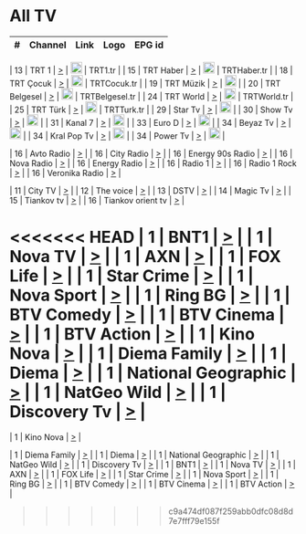 <h1>All TV</h1>

| #   | Channel        | Link  | Logo | EPG id |
|:---:|:--------------:|:-----:|:----:|:------:|

| 13  | TRT 1            | [>](https://tv-trt1.medya.trt.com.tr/master.m3u8) | <img height="20" src="https://i.imgur.com/j786OLG.png"/> | TRT1.tr |
| 15  | TRT Haber        | [>](https://tv-trthaber.medya.trt.com.tr/master.m3u8) | <img height="20" src="https://i.imgur.com/OVfo8Ab.png"/> | TRTHaber.tr |
| 18  | TRT Çocuk        | [>](https://tv-trtcocuk.medya.trt.com.tr/master.m3u8) | <img height="20" src="https://i.imgur.com/QLFmD6d.png"/> | TRTCocuk.tr |
| 19  | TRT Müzik        | [>](https://tv-trtmuzik.medya.trt.com.tr/master.m3u8) | <img height="20" src="https://i.imgur.com/fIVFCEd.png"/> |
| 20  | TRT Belgesel     | [>](https://tv-trtbelgesel.medya.trt.com.tr/master.m3u8) | <img height="20" src="https://i.imgur.com/MGO87pe.png"/> | TRTBelgesel.tr |
| 24  | TRT World        | [>](https://tv-trtworld.medya.trt.com.tr/master.m3u8) | <img height="20" src="https://i.imgur.com/JEA2xpv.png"/> | TRTWorld.tr |
| 25  | TRT Türk         | [>](https://tv-trtturk.medya.trt.com.tr/master.m3u8) | <img height="20" src="https://i.imgur.com/OSTOQNw.png"/> | TRTTurk.tr |
| 29  | Star Tv   | [>](https://dogus-live.daioncdn.net/startv/startv_360p.m3u8) | <img height="20" src="https://i.imgur.com/IebUZx1.png"/> |
| 30  | Show Tv     | [>](https://ciner-live.daioncdn.net/showtv/showtv.m3u8) | <img height="20" src="https://i.imgur.com/IebUZx1.png"/> |
| 31  | Kanal 7     | [>](https://kanal7-live.daioncdn.net/kanal7/kanal7.m3u8) | <img height="20" src="https://i.imgur.com/IebUZx1.png"/> |
| 33  | Euro D    | [>](https://www.youtube.com/user/KanalD/live) | <img height="20" src="https://i.imgur.com/IebUZx1.png"/> |
| 34  | Beyaz Tv     | [>](https://beyaztv-live.daioncdn.net/beyaztv/beyaztv.m3u8) | <img height="20" src="https://i.imgur.com/IebUZx1.png"/> |
| 34  | Kral Pop Tv     | [>](https://www.youtube.com/watch?v=GuFTuKoXepw) | <img height="20" src="https://i.imgur.com/IebUZx1.png"/> |
| 34  | Power Tv     | [>](https://livetv.powerapp.com.tr/powerTV/powerhd.smil/chunklist.m3u8) | <img height="20" src="https://i.imgur.com/IebUZx1.png"/> |

| 16  | Avto Radio | [>](http://stream.metacast.eu/avtoradio.mp3.m3u) |
| 16  | City Radio | [>](http://stream.metacast.eu/city.aac.m3u) |
| 16  | Energy 90s Radio | [>](http://stream.metacast.eu/energy-90s.m3u) |
| 16  | Nova Radio | [>](http://stream.metacast.eu/nova.aac.m3u) |
| 16  | Energy Radio | [>](http://stream.metacast.eu/nrj.aac.m3u) |
| 16  | Radio 1 | [>](http://stream.metacast.eu/radio1.aac.m3u) |
| 16  | Radio 1 Rock | [>](http://stream.metacast.eu/radio1rock.aac.m3u) |
| 16  | Veronika Radio | [>](http://stream.metacast.eu/veronika.aac.m3u) |

| 11  | City TV | [>](https://tv.city.bg/play/tshls/citytv/index.m3u8) |
| 12  | The voice | [>](https://bss1.neterra.tv/thevoice/thevoice.m3u8) |
| 13  | DSTV | [>](http://46.249.95.140:8081/hls/data.m3u8) |
| 14  | Magic Tv | [>](https://bss1.neterra.tv/magictv/magictv.m3u8) |
| 15  | Tiankov tv | [>](https://streamer103.neterra.tv/tiankov-folk/live.m3u8) |
| 16  | Tiankov orient tv | [>](https://streamer103.neterra.tv/tiankov-orient/live.m3u8) |

<<<<<<< HEAD
| 1 | BNT1 | [>](https://ymkaya.xyz:40414/tv/bnt1/playlist.m3u8?wmsAuthSign=c2VydmVyX3RpbWU9NS8yLzIwMjUgNjo0NjoxMSBQTSZoYXNoX3ZhbHVlPWc2cktJVEc0UCtRbUgvZ0IrUHVDK1E9PSZ2YWxpZG1pbnV0ZXM9NjA=) |
| 1 | Nova TV | [>](https://ymkaya.xyz:40414/tv/novatv/playlist.m3u8?wmsAuthSign=c2VydmVyX3RpbWU9NS8yLzIwMjUgNjo0NjoyMSBQTSZoYXNoX3ZhbHVlPTNXVk9vN2xQb3ZMWjZxSDMxVGZ0b0E9PSZ2YWxpZG1pbnV0ZXM9NjA=) |
| 1 | AXN | [>](https://ymkaya.xyz:40414/tv/axn/playlist.m3u8?wmsAuthSign=c2VydmVyX3RpbWU9NS8yLzIwMjUgNjo0NjozMSBQTSZoYXNoX3ZhbHVlPWM3Ylp5RmZIR2JBbTBuN0VDZWJFQVE9PSZ2YWxpZG1pbnV0ZXM9NjA=) |
| 1 | FOX Life | [>](https://ymkaya.xyz:40414/tv/foxlife/playlist.m3u8?wmsAuthSign=c2VydmVyX3RpbWU9NS8yLzIwMjUgNjo0Njo0MCBQTSZoYXNoX3ZhbHVlPXBCNXRvT05TYXhHeEN6dHdUTUJjYVE9PSZ2YWxpZG1pbnV0ZXM9NjA=) |
| 1 | Star Crime | [>](https://ymkaya.xyz:40414/tv/foxcrime/playlist.m3u8?wmsAuthSign=c2VydmVyX3RpbWU9NS8yLzIwMjUgNjo0Njo1MCBQTSZoYXNoX3ZhbHVlPVR0MkthUWdndEJLMk1RMzFIV1NzdHc9PSZ2YWxpZG1pbnV0ZXM9NjA=) |
| 1 | Nova Sport | [>](https://ymkaya.xyz:40414/tv/novasport/playlist.m3u8?wmsAuthSign=c2VydmVyX3RpbWU9NS8yLzIwMjUgNjo0Njo1OSBQTSZoYXNoX3ZhbHVlPXhQc2tvTzN2MlYyS3VWTTBNN2o1SlE9PSZ2YWxpZG1pbnV0ZXM9NjA=) |
| 1 | Ring BG | [>](https://ymkaya.xyz:40414/tv/ringbg/playlist.m3u8?wmsAuthSign=c2VydmVyX3RpbWU9NS8yLzIwMjUgNjo0NzowOSBQTSZoYXNoX3ZhbHVlPTlHakJnMDFZSEcvQTJQK085cThkYkE9PSZ2YWxpZG1pbnV0ZXM9NjA=) |
| 1 | BTV Comedy | [>](https://ymkaya.xyz:40414/tv/btvcomedy/playlist.m3u8?wmsAuthSign=c2VydmVyX3RpbWU9NS8yLzIwMjUgNjo0NzoxOCBQTSZoYXNoX3ZhbHVlPXNmbGJ5YytLVG52SXFCOGpwLzJmTnc9PSZ2YWxpZG1pbnV0ZXM9NjA=) |
| 1 | BTV Cinema | [>](https://ymkaya.xyz:40414/tv/btvcinema/playlist.m3u8?wmsAuthSign=c2VydmVyX3RpbWU9NS8yLzIwMjUgNjo0NzoyOCBQTSZoYXNoX3ZhbHVlPTUxeFBxVWxQd3BEVSswdUw5Rmt3N3c9PSZ2YWxpZG1pbnV0ZXM9NjA=) |
| 1 | BTV Action | [>](https://ymkaya.xyz:40414/tv/btvaction/playlist.m3u8?wmsAuthSign=c2VydmVyX3RpbWU9NS8yLzIwMjUgNjo0NzozNyBQTSZoYXNoX3ZhbHVlPUE4WFhuL2JNakYxUFliYUYvRWd4Snc9PSZ2YWxpZG1pbnV0ZXM9NjA=) |
| 1 | Kino Nova | [>](https://ymkaya.xyz:40414/tv/kinonova/playlist.m3u8?wmsAuthSign=c2VydmVyX3RpbWU9NS8yLzIwMjUgNjo0Nzo0NyBQTSZoYXNoX3ZhbHVlPTJ4S1JDSWRJaDNGMEQzdEI0RFRaNlE9PSZ2YWxpZG1pbnV0ZXM9NjA=) |
| 1 | Diema Family | [>](https://ymkaya.xyz:40414/tv/diemafamily/playlist.m3u8?wmsAuthSign=c2VydmVyX3RpbWU9NS8yLzIwMjUgNjo0Nzo1NiBQTSZoYXNoX3ZhbHVlPWQwYlN3Q2JPUURUWkRIWDVCNWFiMUE9PSZ2YWxpZG1pbnV0ZXM9NjA=) |
| 1 | Diema | [>](https://ymkaya.xyz:40414/tv/diema/playlist.m3u8?wmsAuthSign=c2VydmVyX3RpbWU9NS8yLzIwMjUgNjo0ODowNiBQTSZoYXNoX3ZhbHVlPWdBWHVtQ1k0ejNCZ2w4MlluaHUrVEE9PSZ2YWxpZG1pbnV0ZXM9NjA=) |
| 1 | National Geographic | [>](https://ymkaya.xyz:40414/tv/natgeo/playlist.m3u8?wmsAuthSign=c2VydmVyX3RpbWU9NS8yLzIwMjUgNjo0ODoxNSBQTSZoYXNoX3ZhbHVlPTA3eUVXQXNsakQvSlMyMXFOTmM3dGc9PSZ2YWxpZG1pbnV0ZXM9NjA=) |
| 1 | NatGeo Wild | [>](https://ymkaya.xyz:40414/tv/natgeowild/playlist.m3u8?wmsAuthSign=c2VydmVyX3RpbWU9NS8yLzIwMjUgNjo0ODoyNCBQTSZoYXNoX3ZhbHVlPTRDOTVTeHlnOWFSTnBXS2lEcDQ3TkE9PSZ2YWxpZG1pbnV0ZXM9NjA=) |
| 1 | Discovery Tv | [>](https://ymkaya.xyz:40414/tv/discovery/playlist.m3u8?wmsAuthSign=c2VydmVyX3RpbWU9NS8yLzIwMjUgNjo0ODozNiBQTSZoYXNoX3ZhbHVlPXJIeGt5d2R6eTRSMEZLc2tFQ2p0Umc9PSZ2YWxpZG1pbnV0ZXM9NjA=) |
=======


| 1 | Kino Nova | [>](https://ymkaya.xyz:11336/tv/kinonova/playlist.m3u8?wmsAuthSign=c2VydmVyX3RpbWU9MS8yLzIwMjUgNDo0MDoyMCBBTSZoYXNoX3ZhbHVlPWlFS1FrWEtMMVRFM3l5YklUWUJQUHc9PSZ2YWxpZG1pbnV0ZXM9NjA=) |

| 1 | Diema Family | [>](https://ymkaya.xyz:11336/tv/diemafamily/playlist.m3u8?wmsAuthSign=c2VydmVyX3RpbWU9MS8yLzIwMjUgNDo0MDozMCBBTSZoYXNoX3ZhbHVlPUVUaTVKTldvZTF5WVVCM0YwL21kaXc9PSZ2YWxpZG1pbnV0ZXM9NjA=) |
| 1 | Diema | [>](https://ymkaya.xyz:11336/tv/diema/playlist.m3u8?wmsAuthSign=c2VydmVyX3RpbWU9MS8yLzIwMjUgNDo0MDo0MCBBTSZoYXNoX3ZhbHVlPVlYMWVJT2NuUjNpUTBsaytEUFFOS2c9PSZ2YWxpZG1pbnV0ZXM9NjA=) |
| 1 | National Geographic | [>](https://ymkaya.xyz:11336/tv/natgeo/playlist.m3u8?wmsAuthSign=c2VydmVyX3RpbWU9MS8yLzIwMjUgNDo0MTo0MSBBTSZoYXNoX3ZhbHVlPTJQTlVmcG5nYWx0M013eUhGRGxnd0E9PSZ2YWxpZG1pbnV0ZXM9NjA=) |
| 1 | NatGeo Wild | [>](https://ymkaya.xyz:11336/tv/natgeowild/playlist.m3u8?wmsAuthSign=c2VydmVyX3RpbWU9MS8yLzIwMjUgNDo0MTo1MSBBTSZoYXNoX3ZhbHVlPVl1OXZaTTliN0hGWEN3eDBYd1duNkE9PSZ2YWxpZG1pbnV0ZXM9NjA=) |
| 1 | Discovery Tv | [>](https://ymkaya.xyz:11336/tv/discovery/playlist.m3u8?wmsAuthSign=c2VydmVyX3RpbWU9MS8yLzIwMjUgNDo0MjowMSBBTSZoYXNoX3ZhbHVlPWtBQmdLNlY2RmQwWElzMVYzSDJyVkE9PSZ2YWxpZG1pbnV0ZXM9NjA=) |
| 1 | BNT1 | [>](https://ymkaya.xyz:11336/tv/bnt1/playlist.m3u8?wmsAuthSign=c2VydmVyX3RpbWU9MS8yLzIwMjUgNDozODozOCBBTSZoYXNoX3ZhbHVlPVVrMVlRQXpJWlhYeUh6ZFVpSC9NMUE9PSZ2YWxpZG1pbnV0ZXM9NjA=) |
| 1 | Nova TV | [>](https://ymkaya.xyz:11336/tv/novatv/playlist.m3u8?wmsAuthSign=c2VydmVyX3RpbWU9MS8yLzIwMjUgNDozODo0OCBBTSZoYXNoX3ZhbHVlPUVxQjh1a0ZzYkVGZU8zZDFGTzdreVE9PSZ2YWxpZG1pbnV0ZXM9NjA=) |
| 1 | AXN | [>](https://ymkaya.xyz:11336/tv/axn/playlist.m3u8?wmsAuthSign=c2VydmVyX3RpbWU9MS8yLzIwMjUgNDozODo1OCBBTSZoYXNoX3ZhbHVlPUpkWStGY1hkNXhaOVpPZ0thQ0FZL3c9PSZ2YWxpZG1pbnV0ZXM9NjA=) |
| 1 | FOX Life | [>](https://ymkaya.xyz:11336/tv/foxlife/playlist.m3u8?wmsAuthSign=c2VydmVyX3RpbWU9MS8yLzIwMjUgNDozOToxMCBBTSZoYXNoX3ZhbHVlPWt1ZDc1T3AzYlZDTjJnSy9TU0xJZlE9PSZ2YWxpZG1pbnV0ZXM9NjA=) |
| 1 | Star Crime | [>](https://ymkaya.xyz:11336/tv/foxcrime/playlist.m3u8?wmsAuthSign=c2VydmVyX3RpbWU9MS8yLzIwMjUgNDozOToyMCBBTSZoYXNoX3ZhbHVlPXIwVU45Nm9FR1l2enNkTG9TanBxbmc9PSZ2YWxpZG1pbnV0ZXM9NjA=) |
| 1 | Nova Sport | [>](https://ymkaya.xyz:11336/tv/novasport/playlist.m3u8?wmsAuthSign=c2VydmVyX3RpbWU9MS8yLzIwMjUgNDozOTozMCBBTSZoYXNoX3ZhbHVlPXlSZ0UxazVaM0xhSmc0NmR4T0c1T2c9PSZ2YWxpZG1pbnV0ZXM9NjA=) |
| 1 | Ring BG | [>](https://ymkaya.xyz:11336/tv/ringbg/playlist.m3u8?wmsAuthSign=c2VydmVyX3RpbWU9MS8yLzIwMjUgNDozOTo0MCBBTSZoYXNoX3ZhbHVlPTR4aUlFNHVUYWN4enY1WkVuOFZma2c9PSZ2YWxpZG1pbnV0ZXM9NjA=) |
| 1 | BTV Comedy | [>](https://ymkaya.xyz:11336/tv/btvcomedy/playlist.m3u8?wmsAuthSign=c2VydmVyX3RpbWU9MS8yLzIwMjUgNDozOTo1MCBBTSZoYXNoX3ZhbHVlPUtrMTJ2RHNTTUU1RFp1ZkVOdXFSK3c9PSZ2YWxpZG1pbnV0ZXM9NjA=) |
| 1 | BTV Cinema | [>](https://ymkaya.xyz:11336/tv/btvcinema/playlist.m3u8?wmsAuthSign=c2VydmVyX3RpbWU9MS8yLzIwMjUgNDozOTo1OSBBTSZoYXNoX3ZhbHVlPTZWcU9FZW56cG1NM1lrYy8xNE5NeHc9PSZ2YWxpZG1pbnV0ZXM9NjA=) |
| 1 | BTV Action | [>](https://ymkaya.xyz:11336/tv/btvaction/playlist.m3u8?wmsAuthSign=c2VydmVyX3RpbWU9MS8yLzIwMjUgNDo0MDoxMCBBTSZoYXNoX3ZhbHVlPUlDd0ErRkZVWThyMVZwR3c2REdGZ3c9PSZ2YWxpZG1pbnV0ZXM9NjA=) |
>>>>>>> c9a474df087f259abb0dfc08d8d7e7fff79e155f
